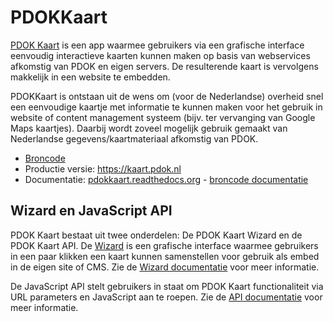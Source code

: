 # PDOKKaart

[PDOK Kaart](https://kaart.pdok.nl/) is een app waarmee gebruikers via een grafische interface eenvoudig interactieve kaarten kunnen maken op basis van webservices afkomstig van PDOK en eigen servers. De resulterende kaart is vervolgens makkelijk in een website te embedden.

PDOKKaart is ontstaan uit de wens om (voor de Nederlandse) overheid snel een
eenvoudige kaartje met informatie te kunnen maken voor het gebruik in website of
content management systeem (bijv. ter vervanging van Google Maps kaartjes).
Daarbij wordt zoveel mogelijk gebruik gemaakt van Nederlandse
gegevens/kaartmateriaal afkomstig van PDOK.

- [Broncode](https://git.dev.cloud.kadaster.nl/pdok/pdok-kaart) 
- Productie versie: https://kaart.pdok.nl
- Documentatie: [pdokkaart.readthedocs.org](http://pdokkaart.readthedocs.org/) - [broncode documentatie](https://github.com/Geonovum/pdokkaart/blob/docs/docs/index.rst)

## Wizard en JavaScript API

PDOK Kaart bestaat uit twee onderdelen: De PDOK Kaart Wizard en de PDOK Kaart API. De [Wizard](https://kaart.pdok.nl>) is een grafische interface waarmee gebruikers in een paar klikken een kaart kunnen samenstellen voor gebruik als embed in de eigen site of CMS. Zie de [Wizard documentatie](http://pdokkaart.readthedocs.org/nl/latest/wizard.html) voor meer informatie. 

De JavaScript API stelt gebruikers in staat om PDOK Kaart functionaliteit via
URL parameters en JavaScript aan te roepen. Zie de [API
documentatie](http://pdokkaart.readthedocs.org/nl/latest/api.html) voor meer
informatie.
